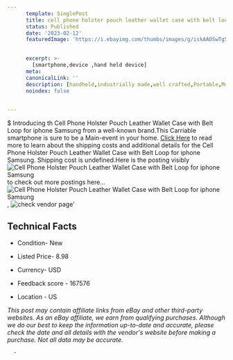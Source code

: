 ```yaml
---
      template: SinglePost
      title: cell phone holster pouch leather wallet case with belt loop for iphone samsung
      status: Published
      date: '2023-02-12'
      featuredImage: 'https://i.ebayimg.com/thumbs/images/g/iskAAOSwTg5dz8lF/s-l225.jpg'
       

      excerpt: >-
        [smartphone,device ,hand held device]
      meta:
      canonicalLink: ''
      description: [handheld,industrially made,well crafted,Portable,Mobile,Compact,Convenient,Lightweight,Maneuverable,Man-portable,Miniature,Carriable,Hand-held,Light,Holdable,Transportable,Mobile device,Pocket-sized,On-the-go,Wireless,Cordless,Compact size,Convenient size, smartphone,device ,hand held device]
      noindex: false
      

---
```

$
      Introducing th Cell Phone Holster Pouch Leather Wallet Case with Belt Loop for iphone Samsung from a well-known brand.This Carriable smartphone is sure to be a Main-event in your home. [Click Here](https://www.ebay.com/itm/383072300226?hash=item5930e36cc2%3Ag%3AiskAAOSwTg5dz8lF&mkevt=1&mkcid=1&mkrid=711-53200-19255-0&campid=%253CePNCampaignId%253E&customid=%253CreferenceId%253E&toolid=10049) to read more to learn about the shipping costs and additional details for the Cell Phone Holster Pouch Leather Wallet Case with Belt Loop for iphone Samsung. Shipping cost is undefined.Here is the posting visibly ![Cell Phone Holster Pouch Leather Wallet Case with Belt Loop for iphone Samsung](https://i.ebayimg.com/thumbs/images/g/iskAAOSwTg5dz8lF/s-l225.jpg) to check out more postings here... ![Cell Phone Holster Pouch Leather Wallet Case with Belt Loop for iphone Samsung](https://i.ebayimg.com/images/g/iskAAOSwTg5dz8lF/s-l1600.jpg), ![check vendor page](https://origin-galleryplus.ebayimg.com/ws/web/383072300226_2_0_1/225x225.jpg,https://origin-galleryplus.ebayimg.com/ws/web/383072300226_3_0_1/225x225.jpg,https://origin-galleryplus.ebayimg.com/ws/web/383072300226_4_0_1/225x225.jpg,https://origin-galleryplus.ebayimg.com/ws/web/383072300226_5_0_1/225x225.jpg,https://origin-galleryplus.ebayimg.com/ws/web/383072300226_6_0_1/225x225.jpg,https://origin-galleryplus.ebayimg.com/ws/web/383072300226_7_0_1/225x225.jpg,https://origin-galleryplus.ebayimg.com/ws/web/383072300226_8_0_1/225x225.jpg,https://origin-galleryplus.ebayimg.com/ws/web/383072300226_9_0_1/225x225.jpg,https://origin-galleryplus.ebayimg.com/ws/web/383072300226_10_0_1/225x225.jpg)'

      

 ## Technical Facts 



     
      

 - Condition- New 


      

 - Listed Price- 8.98 


      

 - Currency- USD 


      

 - Feedback score - 167576 


      

 - Location - US 


      
      

 *_This post may contain affiliate links from eBay and other third-party websites. As an eBay affiliate, we earn from qualifying purchases. Although we do our best to keep the information up-to-date and accurate, please check the date and all details with the vendor's website before making a purchase. Not all data may be accurate._*




      -
